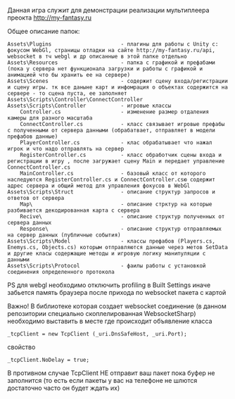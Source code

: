Данная игра служит для демонстрации реализации мультиплеера преокта http://my-fantasy.ru

Общее описание папок:

	Assets\Plugins						- плагины для работы с Unity с: фокусом WebGl, страницы отладки на сайте http://my-fantasy.ru/api, websocket в тч webgl и др описанные в этой папке отдельно
	Assets\Resources					- папка с графикой и префабами (пока у сервера нет функционала загрузки и работы с графикой и анимацией что бы хранить ее на сервере)
	Assets\Scenes						- содержит сцену входа/регистрации и сцену игры. тк все даныне карт и инфомрация о объектах содержится на сервере - то сцена пуста, ее заполняет Assets\Scripts\Controller\ConnectController
	Assets\Scripts\Controller           - игровые классы 
		Controller.cs		 			- изменение размер отдаления камеры для разного масштаба
		ConnectController.cs			- класс связывает игровые префабы с полученными от сервера данными (обрабатвает, отправляет в модели префабов данные)
		PlayerController.cs   			- клас обрабатывает что нажал игрок и что надо отправлять на сервер
		RegisterController.cs			- класс обработчик сцены входа и регистрации в игру , после загружает сцену Main и передает управление ConnectController.cs 
		MainController.cs				- базовый класс от которого наследуются RegisterController.cs и ConnectController.csю содержит адрес сервера и общий метод для управления фокусов в WebGl
	Assets\Scripts\Struct  				- описание структур запросов и ответов от сервера
		Map\							- описание стрктур на которые разбивается декодированная карта с сервера
		Recive\  						- описание структур полученных от сервера данных
		Response\  						- описание структур отправляемых на сервер данных (публичные события) 
	Assets\Scripts\Model  				- классы префабов (Players.cs, Enemys.cs, Objects.cs) которым отправляются данные через метов SetData и другие класы содержащие методы и игровую логику манипуляции с данными
	Assets\Scripts\Protocol				- фаилы работы с установкой соединения определенного протокола 



PS для webgl необходимо отключить profiling в Built Settings иначе забьется память браузера после прихода по websocket пакета с картой

Важно! В библиотеке которая создает websocket соединение (в данном репозитории специально скоплелированная WebsocketSharp) необходимо выставить в месте где происходит объявление класса

	_tcpClient = new TcpClient (_uri.DnsSafeHost, _uri.Port);
	
свойство 

	_tcpClient.NoDelay = true;
	   
В противном случае TcpClient НЕ отправит ваш пакет пока буфер не заполнится (то есть если пакеты у вас на телефоне не шлются достаточно часто он будет ждать их)	   